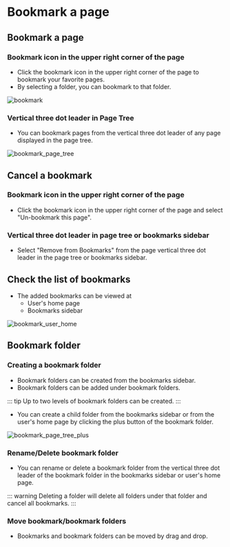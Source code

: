 # Bookmark a page

## Bookmark a page

### Bookmark icon in the upper right corner of the page

- Click the bookmark icon in the upper right corner of the page to bookmark your favorite pages.
- By selecting a folder, you can bookmark to that folder.

<img :src="$withBase('/assets/images/en/bookmark.png')" alt="bookmark">

### Vertical three dot leader in Page Tree

- You can bookmark pages from the vertical three dot leader of any page displayed in the page tree.

<img :src="$withBase('/assets/images/en/bookmark_page_tree.png')" alt="bookmark_page_tree">

## Cancel a bookmark

### Bookmark icon in the upper right corner of the page

- Click the bookmark icon in the upper right corner of the page and select "Un-bookmark this page".

### Vertical three dot leader in page tree or bookmarks sidebar

- Select "Remove from Bookmarks" from the page vertical three dot leader in the page tree or bookmarks sidebar.

## Check the list of bookmarks

- The added bookmarks can be viewed at
  - User's home page
  - Bookmarks sidebar

<img :src="$withBase('/assets/images/en/bookmark_user_home.png')" alt="bookmark_user_home">

## Bookmark folder

### Creating a bookmark folder

- Bookmark folders can be created from the bookmarks sidebar.
- Bookmark folders can be added under bookmark folders.

::: tip
Up to two levels of bookmark folders can be created.
:::

- You can create a child folder from the bookmarks sidebar or from the user's home page by clicking the plus button of the bookmark folder.

<img :src="$withBase('/assets/images/en/bookmark_page_tree_plus.png')" alt="bookmark_page_tree_plus">

### Rename/Delete bookmark folder

- You can rename or delete a bookmark folder from the vertical three dot leader of the bookmark folder in the bookmarks sidebar or user's home page.

::: warning
Deleting a folder will delete all folders under that folder and cancel all bookmarks.
:::

### Move bookmark/bookmark folders

- Bookmarks and bookmark folders can be moved by drag and drop.
